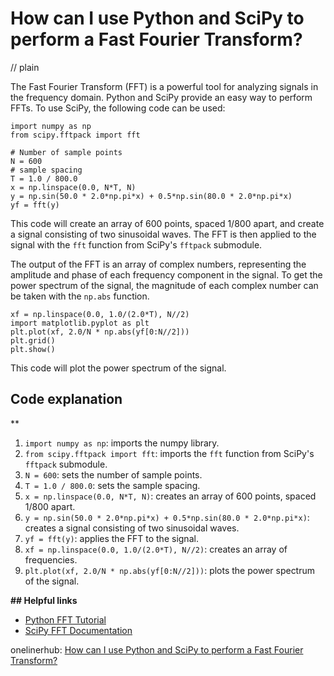 # How can I use Python and SciPy to perform a Fast Fourier Transform?
// plain

The Fast Fourier Transform (FFT) is a powerful tool for analyzing signals in the frequency domain. Python and SciPy provide an easy way to perform FFTs. To use SciPy, the following code can be used:

```
import numpy as np
from scipy.fftpack import fft

# Number of sample points
N = 600
# sample spacing
T = 1.0 / 800.0
x = np.linspace(0.0, N*T, N)
y = np.sin(50.0 * 2.0*np.pi*x) + 0.5*np.sin(80.0 * 2.0*np.pi*x)
yf = fft(y)
```

This code will create an array of 600 points, spaced 1/800 apart, and create a signal consisting of two sinusoidal waves. The FFT is then applied to the signal with the `fft` function from SciPy's `fftpack` submodule.

The output of the FFT is an array of complex numbers, representing the amplitude and phase of each frequency component in the signal. To get the power spectrum of the signal, the magnitude of each complex number can be taken with the `np.abs` function.

```
xf = np.linspace(0.0, 1.0/(2.0*T), N//2)
import matplotlib.pyplot as plt
plt.plot(xf, 2.0/N * np.abs(yf[0:N//2]))
plt.grid()
plt.show()
```

This code will plot the power spectrum of the signal.

## Code explanation
**

1. `import numpy as np`: imports the numpy library.
2. `from scipy.fftpack import fft`: imports the `fft` function from SciPy's `fftpack` submodule.
3. `N = 600`: sets the number of sample points.
4. `T = 1.0 / 800.0`: sets the sample spacing.
5. `x = np.linspace(0.0, N*T, N)`: creates an array of 600 points, spaced 1/800 apart.
6. `y = np.sin(50.0 * 2.0*np.pi*x) + 0.5*np.sin(80.0 * 2.0*np.pi*x)`: creates a signal consisting of two sinusoidal waves.
7. `yf = fft(y)`: applies the FFT to the signal.
8. `xf = np.linspace(0.0, 1.0/(2.0*T), N//2)`: creates an array of frequencies.
9. `plt.plot(xf, 2.0/N * np.abs(yf[0:N//2]))`: plots the power spectrum of the signal.

**## Helpful links**

- [Python FFT Tutorial](https://www.tutorialspoint.com/scipy/scipy_fftpack.htm)
- [SciPy FFT Documentation](https://docs.scipy.org/doc/scipy/reference/tutorial/fftpack.html)

onelinerhub: [How can I use Python and SciPy to perform a Fast Fourier Transform?](https://onelinerhub.com/python-scipy/how-can-i-use-python-and-scipy-to-perform-a-fast-fourier-transform)